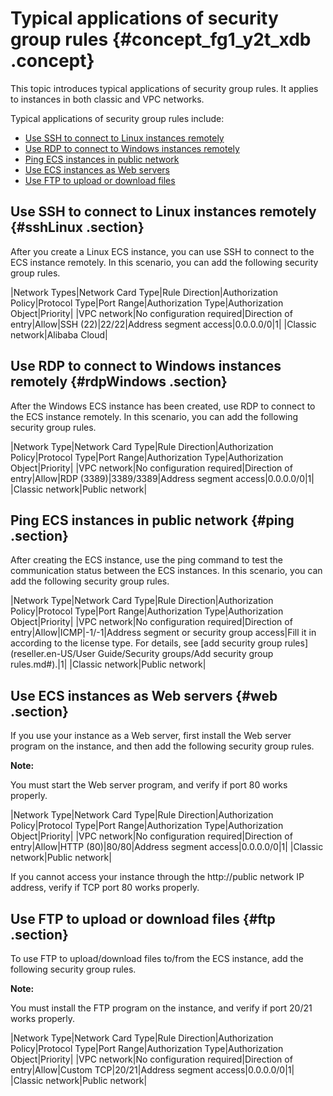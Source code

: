 # Typical applications of security group rules {#concept_fg1_y2t_xdb .concept}

This topic introduces typical applications of security group rules. It applies to instances in both classic and VPC networks.

Typical applications of security group rules include:

-   [Use SSH to connect to Linux instances remotely](#)
-   [Use RDP to connect to Windows instances remotely](#)
-   [Ping ECS instances in public network](#)
-   [Use ECS instances as Web servers](#)
-   [Use FTP to upload or download files](#)

## Use SSH to connect to Linux instances remotely {#sshLinux .section}

After you create a Linux ECS instance, you can use SSH to connect to the ECS instance remotely. In this scenario, you can add the following security group rules.

|Network Types|Network Card Type|Rule Direction|Authorization Policy|Protocol Type|Port Range|Authorization Type|Authorization Object|Priority|
|VPC network|No configuration required|Direction of entry|Allow|SSH \(22\)|22/22|Address segment access|0.0.0.0/0|1|
|Classic network|Alibaba Cloud|

## Use RDP to connect to Windows instances remotely {#rdpWindows .section}

After the Windows ECS instance has been created, use RDP to connect to the ECS instance remotely. In this scenario, you can add the following security group rules.

|Network Type|Network Card Type|Rule Direction|Authorization Policy|Protocol Type|Port Range|Authorization Type|Authorization Object|Priority|
|VPC network|No configuration required|Direction of entry|Allow|RDP \(3389\)|3389/3389|Address segment access|0.0.0.0/0|1|
|Classic network|Public network|

## Ping ECS instances in public network {#ping .section}

After creating the ECS instance, use the ping command to test the communication status between the ECS instances. In this scenario, you can add the following security group rules.

|Network Type|Network Card Type|Rule Direction|Authorization Policy|Protocol Type|Port Range|Authorization Type|Authorization Object|Priority|
|VPC network|No configuration required|Direction of entry|Allow|ICMP|-1/-1|Address segment or security group access|Fill it in according to the license type. For details, see [add security group rules](reseller.en-US/User Guide/Security groups/Add security group rules.md#).|1|
|Classic network|Public network|

## Use ECS instances as Web servers {#web .section}

If you use your instance as a Web server, first install the Web server program on the instance, and then add the following security group rules.

**Note:** 

You must start the Web server program, and verify if port 80 works properly.

|Network Type|Network Card Type|Rule Direction|Authorization Policy|Protocol Type|Port Range|Authorization Type|Authorization Object|Priority|
|VPC network|No configuration required|Direction of entry|Allow|HTTP \(80\)|80/80|Address segment access|0.0.0.0/0|1|
|Classic network|Public network|

If you cannot access your instance through the http://public network IP address, verify if TCP port 80 works properly.

## Use FTP to upload or download files {#ftp .section}

To use FTP to upload/download files to/from the ECS instance, add the following security group rules.

**Note:** 

You must install the FTP program on the instance, and verify if port 20/21 works properly.

|Network Type|Network Card Type|Rule Direction|Authorization Policy|Protocol Type|Port Range|Authorization Type|Authorization Object|Priority|
|VPC network|No configuration required|Direction of entry|Allow|Custom TCP|20/21|Address segment access|0.0.0.0/0|1|
|Classic network|Public network|

